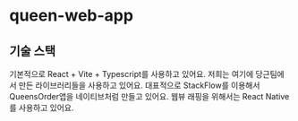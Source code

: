 # queen-web-app

## 기술 스택

기본적으로 React + Vite + Typescript를 사용하고 있어요.
저희는 여기에 당근팀에서 만든 라이브러리들을 사용하고 있어요.
대표적으로 StackFlow를 이용해서 QueensOrder앱을 네이티브처럼 만들고 있어요.
웹뷰 래핑을 위해서는 React Native를 사용하고 있어요.
